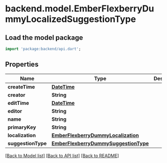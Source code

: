 # backend.model.EmberFlexberryDummyLocalizedSuggestionType

## Load the model package
```dart
import 'package:backend/api.dart';
```

## Properties
Name | Type | Description | Notes
------------ | ------------- | ------------- | -------------
**createTime** | [**DateTime**](DateTime.md) |  | [optional] 
**creator** | **String** |  | [optional] 
**editTime** | [**DateTime**](DateTime.md) |  | [optional] 
**editor** | **String** |  | [optional] 
**name** | **String** |  | [optional] 
**primaryKey** | **String** |  | [optional] 
**localization** | [**EmberFlexberryDummyLocalization**](EmberFlexberryDummyLocalization.md) |  | [optional] 
**suggestionType** | [**EmberFlexberryDummySuggestionType**](EmberFlexberryDummySuggestionType.md) |  | [optional] 

[[Back to Model list]](../README.md#documentation-for-models) [[Back to API list]](../README.md#documentation-for-api-endpoints) [[Back to README]](../README.md)


